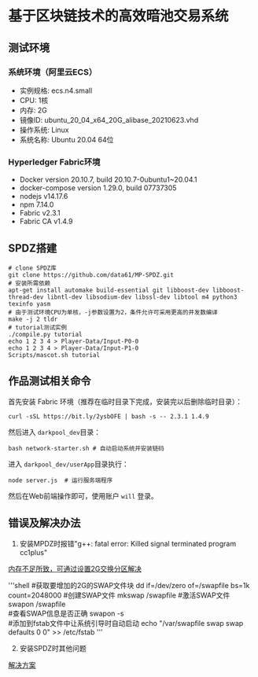 # 基于区块链技术的高效暗池交易系统

## 测试环境

### 系统环境（阿里云ECS）

+ 实例规格: ecs.n4.small
+ CPU: 1核
+ 内存: 2G
+ 镜像ID: ubuntu_20_04_x64_20G_alibase_20210623.vhd
+ 操作系统: Linux
+ 系统名称: Ubuntu 20.04 64位

### Hyperledger Fabric环境

+ Docker version 20.10.7, build 20.10.7-0ubuntu1~20.04.1
+ docker-compose version 1.29.0, build 07737305
+ nodejs v14.17.6
+ npm 7.14.0
+ Fabric v2.3.1
+ Fabric CA v1.4.9

## SPDZ搭建

```shell
# clone SPDZ库
git clone https://github.com/data61/MP-SPDZ.git
# 安装所需依赖
apt-get install automake build-essential git libboost-dev libboost-thread-dev libntl-dev libsodium-dev libssl-dev libtool m4 python3 texinfo yasm
# 由于测试环境CPU为单核，-j参数设置为2，条件允许可采用更高的并发数编译
make -j 2 tldr 
# tutorial测试实例
./compile.py tutorial
echo 1 2 3 4 > Player-Data/Input-P0-0
echo 1 2 3 4 > Player-Data/Input-P1-0
Scripts/mascot.sh tutorial
```

## 作品测试相关命令

首先安装 Fabric 环境（推荐在临时目录下完成，安装完以后删除临时目录）：

```shell
curl -sSL https://bit.ly/2ysbOFE | bash -s -- 2.3.1 1.4.9
```

然后进入 `darkpool_dev`目录：

```shell
bash network-starter.sh # 自动启动系统并安装链码
```

进入 `darkpool_dev/userApp`目录执行：

```shell
node server.js  # 运行服务端程序
```

然后在Web前端操作即可，使用账户 `will` 登录。

## 错误及解决办法

1. 安装MPDZ时报错"g++: fatal error: Killed signal terminated program cc1plus"

[内存不足所致，可通过设置2G交换分区解决](https://www.lxx1.com/3886)

'''shell
#获取要增加的2G的SWAP文件块
dd if=/dev/zero of=/swapfile bs=1k count=2048000
#创建SWAP文件
mkswap /swapfile 
#激活SWAP文件
swapon /swapfile   
#查看SWAP信息是否正确
swapon -s  
#添加到fstab文件中让系统引导时自动启动
echo "/var/swapfile swap swap defaults 0 0" >> /etc/fstab
'''

2. 安装SPDZ时其他问题

[解决方案](https://blog.csdn.net/shengsikandan/article/details/116654618)
